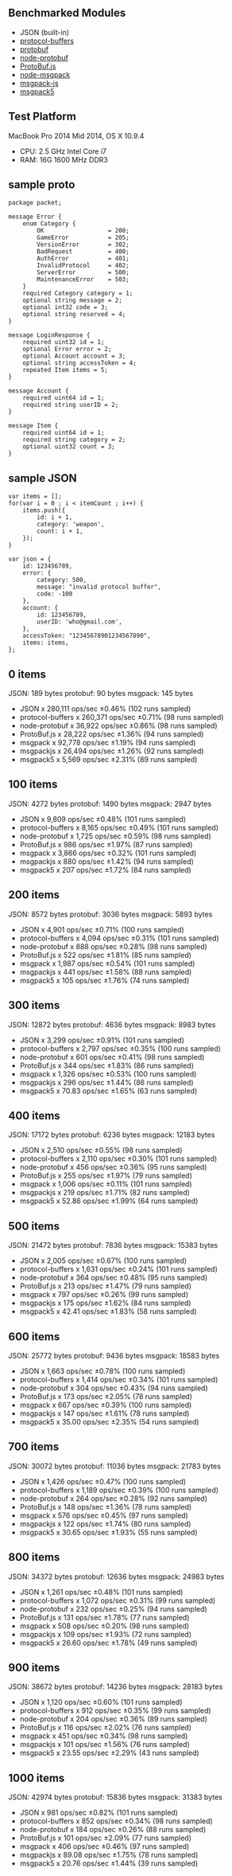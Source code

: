 ## Benchmarked Modules ##

- JSON (built-in)
- [protocol-buffers](https://github.com/mafintosh/protocol-buffers)
- [protobuf](https://github.com/chrisdew/protobuf)
- [node-protobuf](https://github.com/fuwaneko/node-protobuf)
- [ProtoBuf.js](https://github.com/dcodeIO/ProtoBuf.js)
- [node-msgpack](https://github.com/pgriess/node-msgpack)
- [msgpack-js](https://github.com/creationix/msgpack-js)
- [msgpack5](https://github.com/mcollina/msgpack5)

## Test Platform ##

MacBook Pro 2014 Mid 2014, OS X 10.9.4

- CPU: 2.5 GHz Intel Core i7
- RAM: 16G 1600 MHz DDR3

## sample proto ##

	package packet;

	message Error {
	    enum Category {
	        OK                  = 200;
	        GameError           = 205;
	        VersionError        = 302;
	        BadRequest          = 400;
	        AuthError           = 401;
	        InvalidProtocol     = 402;
	        ServerError         = 500;
	        MaintenanceError    = 503;
	    }
	    required Category category = 1;
	    optional string message = 2;
	    optional int32 code = 3;
	    optional string reserved = 4;
	}

	message LoginResponse {
	    required uint32 id = 1;
	    optional Error error = 2;
	    optional Account account = 3;
	    optional string accessToken = 4;
	    repeated Item items = 5;
	}

	message Account {
	    required uint64 id = 1;
	    required string userID = 2;
	}

	message Item {
	    required uint64 id = 1;
	    required string category = 2;
	    optional uint32 count = 3;
	}

## sample JSON ##

    var items = [];
    for(var i = 0 ; i < itemCount ; i++) {
        items.push({
            id: i + 1,
            category: 'weapon',
            count: i + 1,
        });
    }

    var json = {
        id: 123456789,
        error: {
            category: 500,
            message: "invalid protocol buffer",
            code: -100
        },
        account: {
            id: 123456789,
            userID: 'who@gmail.com',
        },
        accessToken: "12345678901234567890",
        items: items,
    };

## 0 items ##

JSON: 189 bytes
protobuf: 90 bytes
msgpack: 145 bytes
- JSON x 280,111 ops/sec ±0.46% (102 runs sampled)
- protocol-buffers x 260,371 ops/sec ±0.71% (98 runs sampled)
- node-protobuf x 36,922 ops/sec ±0.86% (98 runs sampled)
- ProtoBuf.js x 28,222 ops/sec ±1.36% (94 runs sampled)
- msgpack x 92,778 ops/sec ±1.19% (94 runs sampled)
- msgpackjs x 26,494 ops/sec ±1.26% (92 runs sampled)
- msgpack5 x 5,569 ops/sec ±2.31% (89 runs sampled)

## 100 items ##

JSON: 4272 bytes
protobuf: 1490 bytes
msgpack: 2947 bytes
- JSON x 9,809 ops/sec ±0.48% (101 runs sampled)
- protocol-buffers x 8,165 ops/sec ±0.49% (101 runs sampled)
- node-protobuf x 1,725 ops/sec ±0.59% (98 runs sampled)
- ProtoBuf.js x 986 ops/sec ±1.97% (87 runs sampled)
- msgpack x 3,866 ops/sec ±0.32% (101 runs sampled)
- msgpackjs x 880 ops/sec ±1.42% (94 runs sampled)
- msgpack5 x 207 ops/sec ±1.72% (84 runs sampled)

## 200 items ##

JSON: 8572 bytes
protobuf: 3036 bytes
msgpack: 5893 bytes
- JSON x 4,901 ops/sec ±0.71% (100 runs sampled)
- protocol-buffers x 4,094 ops/sec ±0.31% (101 runs sampled)
- node-protobuf x 888 ops/sec ±0.28% (98 runs sampled)
- ProtoBuf.js x 522 ops/sec ±1.81% (85 runs sampled)
- msgpack x 1,987 ops/sec ±0.54% (101 runs sampled)
- msgpackjs x 441 ops/sec ±1.58% (88 runs sampled)
- msgpack5 x 105 ops/sec ±1.76% (74 runs sampled)

## 300 items ##

JSON: 12872 bytes
protobuf: 4636 bytes
msgpack: 8983 bytes
- JSON x 3,299 ops/sec ±0.91% (101 runs sampled)
- protocol-buffers x 2,797 ops/sec ±0.35% (100 runs sampled)
- node-protobuf x 601 ops/sec ±0.41% (98 runs sampled)
- ProtoBuf.js x 344 ops/sec ±1.83% (86 runs sampled)
- msgpack x 1,326 ops/sec ±0.53% (100 runs sampled)
- msgpackjs x 296 ops/sec ±1.44% (86 runs sampled)
- msgpack5 x 70.83 ops/sec ±1.65% (63 runs sampled)

## 400 items ##

JSON: 17172 bytes
protobuf: 6236 bytes
msgpack: 12183 bytes
- JSON x 2,510 ops/sec ±0.55% (98 runs sampled)
- protocol-buffers x 2,110 ops/sec ±0.30% (101 runs sampled)
- node-protobuf x 456 ops/sec ±0.36% (95 runs sampled)
- ProtoBuf.js x 255 ops/sec ±1.97% (79 runs sampled)
- msgpack x 1,006 ops/sec ±0.11% (101 runs sampled)
- msgpackjs x 219 ops/sec ±1.71% (82 runs sampled)
- msgpack5 x 52.86 ops/sec ±1.99% (64 runs sampled)

## 500 items ##

JSON: 21472 bytes
protobuf: 7836 bytes
msgpack: 15383 bytes
- JSON x 2,005 ops/sec ±0.67% (100 runs sampled)
- protocol-buffers x 1,631 ops/sec ±0.24% (101 runs sampled)
- node-protobuf x 364 ops/sec ±0.48% (95 runs sampled)
- ProtoBuf.js x 213 ops/sec ±1.47% (79 runs sampled)
- msgpack x 797 ops/sec ±0.26% (99 runs sampled)
- msgpackjs x 175 ops/sec ±1.62% (84 runs sampled)
- msgpack5 x 42.41 ops/sec ±1.83% (58 runs sampled)

## 600 items ##

JSON: 25772 bytes
protobuf: 9436 bytes
msgpack: 18583 bytes
- JSON x 1,663 ops/sec ±0.78% (100 runs sampled)
- protocol-buffers x 1,414 ops/sec ±0.34% (101 runs sampled)
- node-protobuf x 304 ops/sec ±0.43% (94 runs sampled)
- ProtoBuf.js x 173 ops/sec ±2.05% (78 runs sampled)
- msgpack x 667 ops/sec ±0.39% (100 runs sampled)
- msgpackjs x 147 ops/sec ±1.61% (78 runs sampled)
- msgpack5 x 35.00 ops/sec ±2.35% (54 runs sampled)

## 700 items ##

JSON: 30072 bytes
protobuf: 11036 bytes
msgpack: 21783 bytes
- JSON x 1,426 ops/sec ±0.47% (100 runs sampled)
- protocol-buffers x 1,189 ops/sec ±0.39% (100 runs sampled)
- node-protobuf x 264 ops/sec ±0.28% (92 runs sampled)
- ProtoBuf.js x 148 ops/sec ±1.36% (78 runs sampled)
- msgpack x 576 ops/sec ±0.45% (97 runs sampled)
- msgpackjs x 122 ops/sec ±1.74% (80 runs sampled)
- msgpack5 x 30.65 ops/sec ±1.93% (55 runs sampled)

## 800 items ##

JSON: 34372 bytes
protobuf: 12636 bytes
msgpack: 24983 bytes
- JSON x 1,261 ops/sec ±0.48% (101 runs sampled)
- protocol-buffers x 1,072 ops/sec ±0.31% (99 runs sampled)
- node-protobuf x 232 ops/sec ±0.25% (94 runs sampled)
- ProtoBuf.js x 131 ops/sec ±1.78% (77 runs sampled)
- msgpack x 508 ops/sec ±0.20% (98 runs sampled)
- msgpackjs x 109 ops/sec ±1.93% (72 runs sampled)
- msgpack5 x 26.60 ops/sec ±1.78% (49 runs sampled)

## 900 items ##

JSON: 38672 bytes
protobuf: 14236 bytes
msgpack: 28183 bytes
- JSON x 1,120 ops/sec ±0.60% (101 runs sampled)
- protocol-buffers x 912 ops/sec ±0.35% (99 runs sampled)
- node-protobuf x 204 ops/sec ±0.36% (89 runs sampled)
- ProtoBuf.js x 116 ops/sec ±2.02% (76 runs sampled)
- msgpack x 451 ops/sec ±0.34% (98 runs sampled)
- msgpackjs x 101 ops/sec ±1.56% (76 runs sampled)
- msgpack5 x 23.55 ops/sec ±2.29% (43 runs sampled)

## 1000 items ##

JSON: 42974 bytes
protobuf: 15836 bytes
msgpack: 31383 bytes
- JSON x 981 ops/sec ±0.82% (101 runs sampled)
- protocol-buffers x 852 ops/sec ±0.34% (98 runs sampled)
- node-protobuf x 184 ops/sec ±0.26% (88 runs sampled)
- ProtoBuf.js x 101 ops/sec ±2.09% (77 runs sampled)
- msgpack x 406 ops/sec ±0.46% (97 runs sampled)
- msgpackjs x 89.08 ops/sec ±1.75% (78 runs sampled)
- msgpack5 x 20.76 ops/sec ±1.44% (39 runs sampled)
